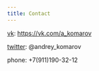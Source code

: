 ```yaml
---
title: Contact
---
```


[vk](https://vk.com/a_komarov): https://vk.com/a_komarov

[twitter](https://twitter.com/andrey_komarov): @andrey_komarov

phone: +7(911)190-32-12

